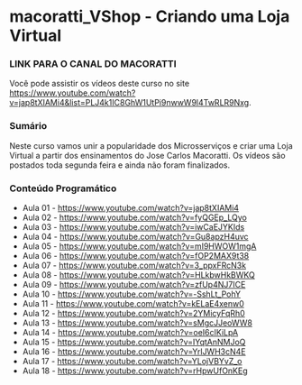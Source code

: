 # macoratti_VShop - Criando uma Loja Virtual

### LINK PARA O CANAL DO MACORATTI
Você pode assistir os vídeos deste curso no site https://www.youtube.com/watch?v=jap8tXIAMi4&list=PLJ4k1IC8GhW1UtPi9nwwW9l4TwRLR9Nxg.

### Sumário
Neste curso vamos unir a popularidade dos Microsserviços e criar uma Loja Virtual a partir dos ensinamentos do Jose Carlos Macoratti. Os vídeos são postados toda segunda feira e ainda não foram finalizados.

### Conteúdo Programático
* Aula 01 - https://www.youtube.com/watch?v=jap8tXIAMi4
* Aula 02 - https://www.youtube.com/watch?v=fyQGEp_LQyo
* Aula 03 - https://www.youtube.com/watch?v=iwCaEJYKIds
* Aula 04 - https://www.youtube.com/watch?v=Gu8apzH4uvc
* Aula 05 - https://www.youtube.com/watch?v=mI9HWOW1mgA
* Aula 06 - https://www.youtube.com/watch?v=fOP2MAX9t38
* Aula 07 - https://www.youtube.com/watch?v=3_ppxFRcN3k
* Aula 08 - https://www.youtube.com/watch?v=HLkbwHkBWKQ
* Aula 09 - https://www.youtube.com/watch?v=zfUp4NJ7ICE
* Aula 10 - https://www.youtube.com/watch?v=-SshLt_PohY
* Aula 11 - https://www.youtube.com/watch?v=kELaE4xenw0
* Aula 12 - https://www.youtube.com/watch?v=2YMicyFqRh0
* Aula 13 - https://www.youtube.com/watch?v=sMgcJJeoWW8
* Aula 14 - https://www.youtube.com/watch?v=oeI6cIKiLpA
* Aula 15 - https://www.youtube.com/watch?v=IYqtAnNMJoQ
* Aula 16 - https://www.youtube.com/watch?v=YrlJWH3cN4E
* Aula 17 - https://www.youtube.com/watch?v=YLojVBYvZ_o
* Aula 18 - https://www.youtube.com/watch?v=rHpwUfOnKEg
